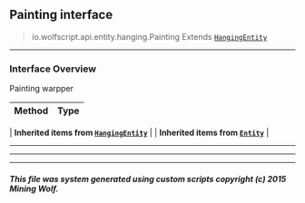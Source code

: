 ## Painting __interface__

>io.wolfscript.api.entity.hanging.Painting
>Extends [`HangingEntity`](HangingEntity.md)

---

### Interface Overview

Painting warpper

Method | Type   
--- | :--- 
 |
__Inherited items from [`HangingEntity`](HangingEntity.md)__ |
 |
__Inherited items from [`Entity`](../Entity.md)__ |







---



---


---


##### This file was system generated using custom scripts copyright (c) 2015 Mining Wolf.
	

